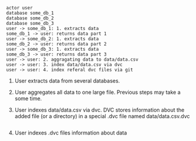 
```plantuml
actor user
database some_db_1
database some_db_2
database some_db_3
user -> some_db_1: 1. extracts data
some_db_1 -> user: returns data part 1
user -> some_db_2: 1. extracts data
some_db_2 -> user: returns data part 2
user -> some_db_3: 1. extracts data
some_db_3 -> user: returns data part 3
user -> user: 2. aggragating data to data/data.csv
user -> user: 3. index data/data.csv via dvc
user -> user: 4. index referal dvc files via git
```

1. User extracts data from several databases.
2. User aggregates all data to one large file.
   Previous steps may take a some time.

3. User indexes data/data.csv via dvc.
DVC stores information about the added file
(or a directory) in a special .dvc file
named data/data.csv.dvc
```bash

```
4. User indexes .dvc files information about data
